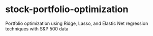 # stock-portfolio-optimization
Portfolio optimization using Ridge, Lasso, and Elastic Net regression techniques with S&amp;P 500 data
